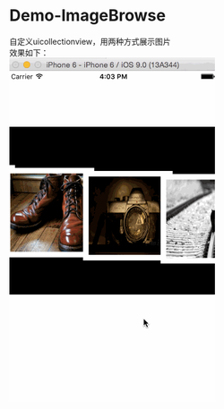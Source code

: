 # Demo-ImageBrowse
自定义uicollectionview，用两种方式展示图片
<br/>
效果如下：
<br/>
![image](https://github.com/Apologize327/imageFolder/blob/master/customCollectionview.gif)
